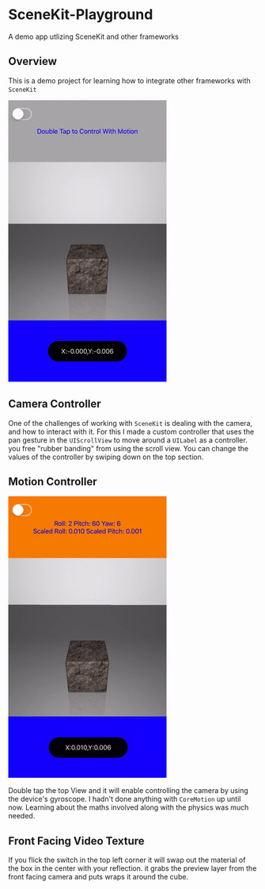 # SceneKit-Playground
A demo app utlizing SceneKit and other frameworks

## Overview

This is a demo project for learning how to integrate other frameworks with `SceneKit`

![Alt Text](https://github.com/jmade/jmade.github.io/blob/master/cameracontrol.gif?raw=true)

## Camera Controller 

One of the challenges of working with `SceneKit` is dealing with the camera, and how to interact with it.
For this I made a custom controller that uses the pan gesture in the `UIScrollView` to move around a `UILabel` as a controller. you free "rubber banding" from using the scroll view. 
You can change the values of the controller by swiping down on the top section. 

## Motion Controller

![Alt Text](https://github.com/jmade/jmade.github.io/blob/master/tiltcontrol.gif?raw=true)

Double tap the top View and it will enable controlling the camera by using the device's gyroscope.
I hadn't done anything with `CoreMotion` up until now.
Learning about the maths involved along with the physics was much needed. 

## Front Facing Video Texture 

If you flick the switch in the top left corner it will swap out the material of the box in the center with your reflection. it grabs the preview layer from the front facing camera and puts wraps it around the cube. 
